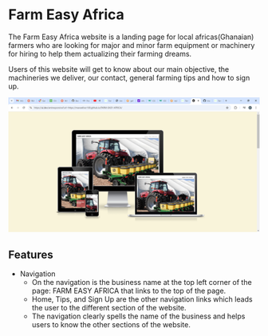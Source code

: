 # Farm Easy Africa

The Farm Easy Africa website is a landing page for local africas(Ghanaian) farmers who are looking for major and minor farm equipment or machinery for hiring to help them actualizing their farming dreams.

Users of this website will get to know about our main objective, the machineries we deliver, our contact, general farming tips and how to sign up.


![Header](docs./readme_images/Responsice.PNG)


## Features
* Navigation
    * On the navigation is the business name at the top left corner of the page: FARM EASY AFRICA that links to the top of the page.
    * Home, Tips, and Sign Up are the other navigation links which leads the user to the different section of the website.
    * The navigation clearly spells the name of the business and helps users to know the other sections of the website.



